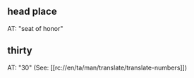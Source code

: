 ## head place ##

AT: "seat of honor"

## thirty ##

AT: "30" (See: [[rc://en/ta/man/translate/translate-numbers]])